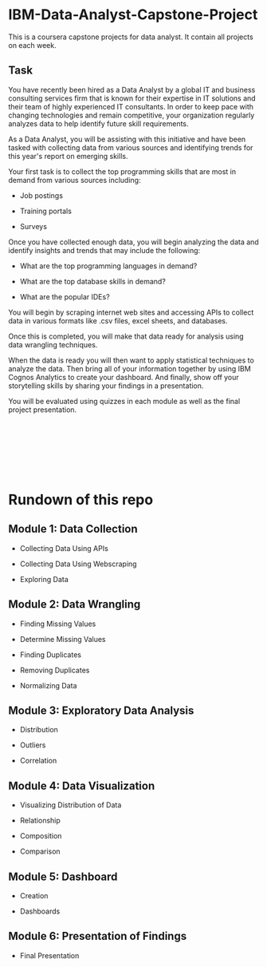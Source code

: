 # IBM-Data-Analyst-Capstone-Project

This is a coursera capstone projects for data analyst.
It contain all projects on each week.


## Task

You have recently been hired as a Data Analyst by a global IT and business consulting services firm that is known for their expertise in IT solutions and their team of highly experienced IT consultants.  In order to keep pace with changing technologies and remain competitive, your organization regularly analyzes data to help identify future skill requirements. 

As a Data Analyst, you will be assisting with this initiative and have been tasked with collecting data from various sources and identifying trends for this year's report on emerging skills. 

Your first task is to collect the top programming skills that are most in demand from various sources including:

- Job postings

- Training portals

- Surveys

Once you have collected enough data, you will begin analyzing the data and identify insights and trends that may include the following:

- What are the top programming languages in demand?

- What are the top database skills in demand?

- What are the popular IDEs?

You will begin by scraping internet web sites and accessing APIs to collect data in various formats like .csv files, excel sheets, and databases.   
 
 

Once this is completed, you will make that data ready for analysis using data wrangling techniques. 
 
  
 
 

When the data is ready you will then want to apply statistical techniques to analyze the data.  Then bring all of your information together by using  IBM Cognos Analytics to create your dashboard. And finally, show off your storytelling skills by sharing your findings in a presentation.

You will be evaluated using quizzes in each module as well as the final project presentation.


<br/><br/>
<br/><br/>
<br/><br/>

# Rundown of this repo

## Module 1: Data Collection
 
- Collecting Data Using APIs

- Collecting Data Using Webscraping

- Exploring Data

## Module 2: Data Wrangling
 
- Finding Missing Values

- Determine Missing Values

- Finding Duplicates

- Removing Duplicates

- Normalizing Data

## Module 3: Exploratory Data Analysis

- Distribution

- Outliers

- Correlation

## Module 4: Data Visualization
 

- Visualizing Distribution of Data

- Relationship

- Composition

- Comparison

## Module 5: Dashboard

- Creation

- Dashboards

## Module 6: Presentation of Findings

- Final Presentation
